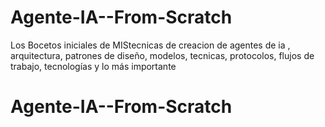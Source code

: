 # Agente-IA--From-Scratch
Los Bocetos iniciales de MIStecnicas de creacion de agentes de ia , arquitectura, patrones de diseño, modelos, tecnicas, protocolos, flujos de trabajo, tecnologías y lo más importante 
# Agente-IA--From-Scratch

